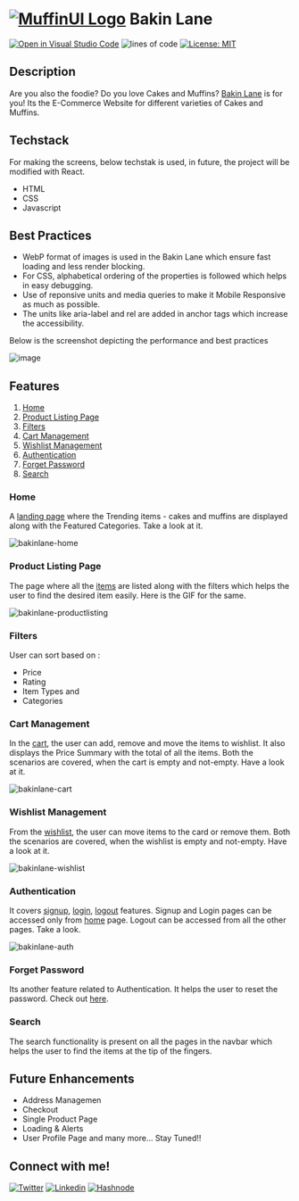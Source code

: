 # [![MuffinUI Logo](https://github.com/romabulani/BakinLane/blob/dev/assets/favicon-32x32.png)](https://bakinlane.netlify.app/) Bakin Lane

[![Open in Visual Studio Code](https://open.vscode.dev/badges/open-in-vscode.svg)](https://open.vscode.dev/romabulani/BakinLane)
![lines of code](https://tokei.rs/b1/github/romabulani/BakinLane)
[![License: MIT](https://img.shields.io/badge/License-MIT-yellow.svg)](https://opensource.org/licenses/MIT)

## Description
Are you also the foodie? Do you love Cakes and Muffins? [Bakin Lane](https://bakinlane.netlify.app/) is for you! Its the E-Commerce Website for different varieties of Cakes and Muffins.

## Techstack
For making the screens, below techstak is used, in future, the project will be modified with React.
- HTML
- CSS
- Javascript

## Best Practices
- WebP format of images is used in the Bakin Lane which ensure fast loading and less render blocking.
- For CSS, alphabetical ordering of the properties is followed which helps in easy debugging.
- Use of reponsive units and media queries to make it Mobile Responsive as much as possible.
- The units like aria-label and rel are added in anchor tags which increase the accessibility.

Below is the screenshot depicting the performance and best practices

![image](https://user-images.githubusercontent.com/42478246/154843302-03da28f2-7d9a-4b46-a13c-698bd9b7af92.png)

## Features
1. [Home](#home)
2. [Product Listing Page](#product-listing-page)
3. [Filters](#filters)
4. [Cart Management](#cart-management)
5. [Wishlist Management](#wishlist-management)
6. [Authentication](#authentication)
7. [Forget Password](#forget-password)
8. [Search](#search)

### Home
A [landing page](https://bakinlane.netlify.app/) where the Trending items - cakes and muffins are displayed along with the Featured Categories. Take a look at it.

![bakinlane-home](https://user-images.githubusercontent.com/42478246/154842197-5acefbb9-e11f-43c9-9886-d085b381f1eb.gif)

### Product Listing Page
The page where all the [items](https://bakinlane.netlify.app/src/components/product/productlist.html) are listed along with the filters which helps the user to find the desired item easily. Here is the GIF for the same.

![bakinlane-productlisting](https://user-images.githubusercontent.com/42478246/154842374-d9892d7c-0f77-4af5-a315-17e9a3ffc1b6.gif)

### Filters
User can sort based on :
- Price
- Rating 
- Item Types and
- Categories

### Cart Management
In the [cart](https://bakinlane.netlify.app/src/components/cart/cart.html), the user can add, remove and move the items to wishlist. It also displays the Price Summary with the total of all the items. Both the scenarios are covered, when the cart is empty and not-empty. Have a look at it.

![bakinlane-cart](https://user-images.githubusercontent.com/42478246/154842532-534b3927-36ad-4fd7-926b-509e062f1c90.gif)

### Wishlist Management
From the [wishlist](https://bakinlane.netlify.app/src/components/wishlist/wishlist.html), the user can move items to the card or remove them. Both the scenarios are covered, when the wishlist is empty and not-empty. Have a look at it.

![bakinlane-wishlist](https://user-images.githubusercontent.com/42478246/154842607-fe77fdbd-1e97-43ce-8f58-20f3ace21741.gif)

### Authentication
It covers [signup](https://bakinlane.netlify.app/src/components/authentication/signup.html), [login](https://bakinlane.netlify.app/src/components/authentication/login.html), [logout](https://bakinlane.netlify.app/src/components/authentication/logout.html) features. Signup and Login pages can be accessed only from [home](https://bakinlane.netlify.app/index.html) page. Logout can be accessed from all the other pages. Take a look.

![bakinlane-auth](https://user-images.githubusercontent.com/42478246/154842854-a41214f1-bf77-4b37-b2d6-4613c09c0f74.gif)

### Forget Password
Its another feature related to Authentication. It helps the user to reset the password. Check out [here](https://bakinlane.netlify.app/src/components/authentication/passwordreset.html).

### Search
The search functionality is present on all the pages in the navbar which helps the user to find the items at the tip of the fingers.

## Future Enhancements
- Address Managemen
- Checkout
- Single Product Page
- Loading & Alerts
- User Profile Page
and many more... Stay Tuned!!

## Connect with me!
[![Twitter](https://img.shields.io/badge/Twitter-1DA1F2?style=for-the-badge&logo=twitter&logoColor=white)](https://twitter.com/romabulani)
[![Linkedin](https://img.shields.io/badge/LinkedIn-0077B5?style=for-the-badge&logo=linkedin&logoColor=white)](https://www.linkedin.com/in/romabulani/)
[![Hashnode](https://img.shields.io/badge/Hashnode-2962FF?style=for-the-badge&logo=hashnode&logoColor=white)](https://romabulani.hashnode.dev/)
